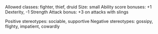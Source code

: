 Allowed classes: fighter, thief, druid
Size: small
Ability score bonuses: +1 Dexterity, -1 Strength
Attack bonus: +3 on attacks with slings

Positive stereotypes: sociable, supportive
Negative stereotypes: gossipy, flighty, impatient, cowardly
